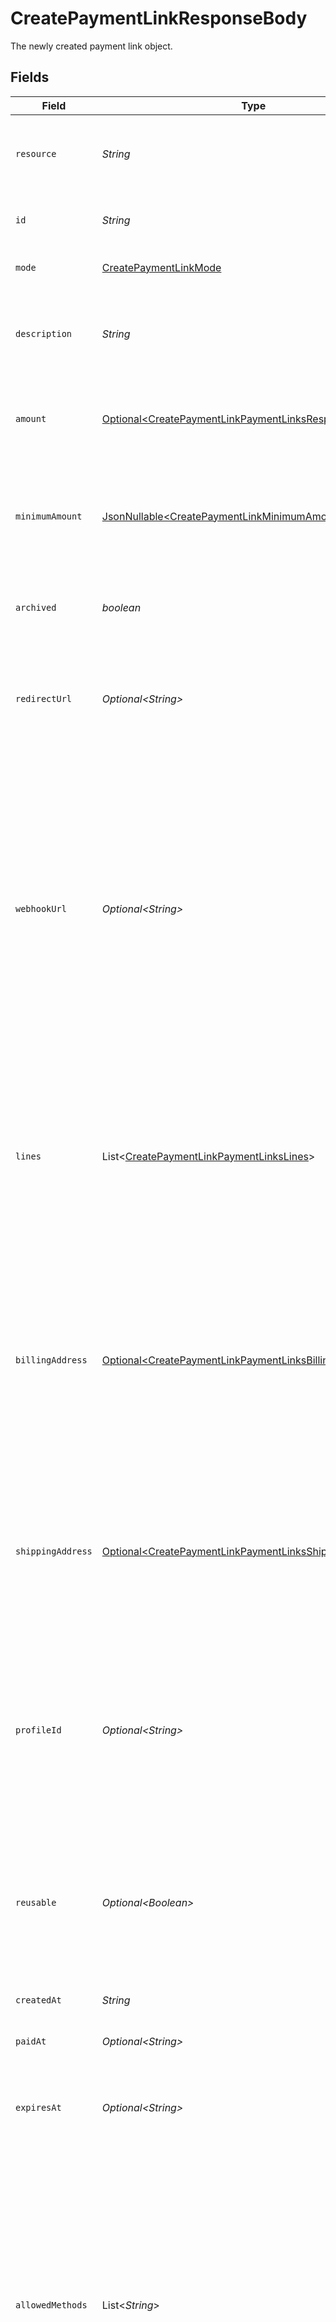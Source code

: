 # CreatePaymentLinkResponseBody

The newly created payment link object.


## Fields

| Field                                                                                                                                                                                                                                                                                                                                                                                                                                                                          | Type                                                                                                                                                                                                                                                                                                                                                                                                                                                                           | Required                                                                                                                                                                                                                                                                                                                                                                                                                                                                       | Description                                                                                                                                                                                                                                                                                                                                                                                                                                                                    | Example                                                                                                                                                                                                                                                                                                                                                                                                                                                                        |
| ------------------------------------------------------------------------------------------------------------------------------------------------------------------------------------------------------------------------------------------------------------------------------------------------------------------------------------------------------------------------------------------------------------------------------------------------------------------------------ | ------------------------------------------------------------------------------------------------------------------------------------------------------------------------------------------------------------------------------------------------------------------------------------------------------------------------------------------------------------------------------------------------------------------------------------------------------------------------------ | ------------------------------------------------------------------------------------------------------------------------------------------------------------------------------------------------------------------------------------------------------------------------------------------------------------------------------------------------------------------------------------------------------------------------------------------------------------------------------ | ------------------------------------------------------------------------------------------------------------------------------------------------------------------------------------------------------------------------------------------------------------------------------------------------------------------------------------------------------------------------------------------------------------------------------------------------------------------------------ | ------------------------------------------------------------------------------------------------------------------------------------------------------------------------------------------------------------------------------------------------------------------------------------------------------------------------------------------------------------------------------------------------------------------------------------------------------------------------------ |
| `resource`                                                                                                                                                                                                                                                                                                                                                                                                                                                                     | *String*                                                                                                                                                                                                                                                                                                                                                                                                                                                                       | :heavy_check_mark:                                                                                                                                                                                                                                                                                                                                                                                                                                                             | Indicates the response contains a payment link object. Will always contain the string `payment-link` for this<br/>endpoint.                                                                                                                                                                                                                                                                                                                                                    | payment-link                                                                                                                                                                                                                                                                                                                                                                                                                                                                   |
| `id`                                                                                                                                                                                                                                                                                                                                                                                                                                                                           | *String*                                                                                                                                                                                                                                                                                                                                                                                                                                                                       | :heavy_check_mark:                                                                                                                                                                                                                                                                                                                                                                                                                                                             | The identifier uniquely referring to this payment link. Example: `pl_4Y0eZitmBnQ6IDoMqZQKh`.                                                                                                                                                                                                                                                                                                                                                                                   | pl_d9fQur83kFdhH8hIhaZfq                                                                                                                                                                                                                                                                                                                                                                                                                                                       |
| `mode`                                                                                                                                                                                                                                                                                                                                                                                                                                                                         | [CreatePaymentLinkMode](../../models/operations/CreatePaymentLinkMode.md)                                                                                                                                                                                                                                                                                                                                                                                                      | :heavy_check_mark:                                                                                                                                                                                                                                                                                                                                                                                                                                                             | Whether this entity was created in live mode or in test mode.                                                                                                                                                                                                                                                                                                                                                                                                                  | live                                                                                                                                                                                                                                                                                                                                                                                                                                                                           |
| `description`                                                                                                                                                                                                                                                                                                                                                                                                                                                                  | *String*                                                                                                                                                                                                                                                                                                                                                                                                                                                                       | :heavy_check_mark:                                                                                                                                                                                                                                                                                                                                                                                                                                                             | A short description of the payment link. The description is visible in the Dashboard and will be shown on the<br/>customer's bank or card statement when possible.                                                                                                                                                                                                                                                                                                             | Chess Board                                                                                                                                                                                                                                                                                                                                                                                                                                                                    |
| `amount`                                                                                                                                                                                                                                                                                                                                                                                                                                                                       | [Optional\<CreatePaymentLinkPaymentLinksResponseAmount>](../../models/operations/CreatePaymentLinkPaymentLinksResponseAmount.md)                                                                                                                                                                                                                                                                                                                                               | :heavy_check_mark:                                                                                                                                                                                                                                                                                                                                                                                                                                                             | The amount of the payment link. If no amount is provided initially, the customer will be prompted to enter an<br/>amount.                                                                                                                                                                                                                                                                                                                                                      |                                                                                                                                                                                                                                                                                                                                                                                                                                                                                |
| `minimumAmount`                                                                                                                                                                                                                                                                                                                                                                                                                                                                | [JsonNullable\<CreatePaymentLinkMinimumAmount>](../../models/operations/CreatePaymentLinkMinimumAmount.md)                                                                                                                                                                                                                                                                                                                                                                     | :heavy_minus_sign:                                                                                                                                                                                                                                                                                                                                                                                                                                                             | The minimum amount of the payment link. This property is only allowed when there is no amount provided. The<br/>customer will be prompted to enter a value greater than or equal to the minimum amount.                                                                                                                                                                                                                                                                        |                                                                                                                                                                                                                                                                                                                                                                                                                                                                                |
| `archived`                                                                                                                                                                                                                                                                                                                                                                                                                                                                     | *boolean*                                                                                                                                                                                                                                                                                                                                                                                                                                                                      | :heavy_check_mark:                                                                                                                                                                                                                                                                                                                                                                                                                                                             | Whether the payment link is archived. Customers will not be able to complete payments on archived payment links.                                                                                                                                                                                                                                                                                                                                                               | false                                                                                                                                                                                                                                                                                                                                                                                                                                                                          |
| `redirectUrl`                                                                                                                                                                                                                                                                                                                                                                                                                                                                  | *Optional\<String>*                                                                                                                                                                                                                                                                                                                                                                                                                                                            | :heavy_check_mark:                                                                                                                                                                                                                                                                                                                                                                                                                                                             | The URL your customer will be redirected to after completing the payment process. If no redirect URL is provided,<br/>the customer will be shown a generic message after completing the payment.                                                                                                                                                                                                                                                                               | https://webshop.example.org/payment-links/redirect/                                                                                                                                                                                                                                                                                                                                                                                                                            |
| `webhookUrl`                                                                                                                                                                                                                                                                                                                                                                                                                                                                   | *Optional\<String>*                                                                                                                                                                                                                                                                                                                                                                                                                                                            | :heavy_check_mark:                                                                                                                                                                                                                                                                                                                                                                                                                                                             | The webhook URL where we will send payment status updates to.<br/><br/>The webhookUrl is optional, but without a webhook you will miss out on important status changes to any payments<br/>resulting from the payment link.<br/><br/>The webhookUrl must be reachable from Mollie's point of view, so you cannot use `localhost`. If you want to use<br/>webhook during development on `localhost`, you must use a tool like ngrok to have the webhooks delivered to your<br/>local machine. | https://webshop.example.org/payment-links/webhook/                                                                                                                                                                                                                                                                                                                                                                                                                             |
| `lines`                                                                                                                                                                                                                                                                                                                                                                                                                                                                        | List\<[CreatePaymentLinkPaymentLinksLines](../../models/operations/CreatePaymentLinkPaymentLinksLines.md)>                                                                                                                                                                                                                                                                                                                                                                     | :heavy_minus_sign:                                                                                                                                                                                                                                                                                                                                                                                                                                                             | Optionally provide the order lines for the payment. Each line contains details such as a description of the item<br/>ordered and its price.<br/><br/>All lines must have the same currency as the payment.<br/><br/>Required for payment methods `billie`, `in3`, `klarna`, `riverty` and `voucher`.                                                                                                                                                                           |                                                                                                                                                                                                                                                                                                                                                                                                                                                                                |
| `billingAddress`                                                                                                                                                                                                                                                                                                                                                                                                                                                               | [Optional\<CreatePaymentLinkPaymentLinksBillingAddress>](../../models/operations/CreatePaymentLinkPaymentLinksBillingAddress.md)                                                                                                                                                                                                                                                                                                                                               | :heavy_minus_sign:                                                                                                                                                                                                                                                                                                                                                                                                                                                             | The customer's billing address details. We advise to provide these details to improve fraud protection and<br/>conversion.<br/><br/>Should include `email` or a valid postal address consisting of `streetAndNumber`, `postalCode`, `city` and<br/>`country`.<br/><br/>Required for payment method `in3`, `klarna`, `billie` and `riverty`.                                                                                                                                    |                                                                                                                                                                                                                                                                                                                                                                                                                                                                                |
| `shippingAddress`                                                                                                                                                                                                                                                                                                                                                                                                                                                              | [Optional\<CreatePaymentLinkPaymentLinksShippingAddress>](../../models/operations/CreatePaymentLinkPaymentLinksShippingAddress.md)                                                                                                                                                                                                                                                                                                                                             | :heavy_minus_sign:                                                                                                                                                                                                                                                                                                                                                                                                                                                             | The customer's shipping address details. We advise to provide these details to improve fraud protection and<br/>conversion.<br/><br/>Should include `email` or a valid postal address consisting of `streetAndNumber`, `postalCode`, `city` and<br/>`country`.                                                                                                                                                                                                                 |                                                                                                                                                                                                                                                                                                                                                                                                                                                                                |
| `profileId`                                                                                                                                                                                                                                                                                                                                                                                                                                                                    | *Optional\<String>*                                                                                                                                                                                                                                                                                                                                                                                                                                                            | :heavy_check_mark:                                                                                                                                                                                                                                                                                                                                                                                                                                                             | The identifier referring to the [profile](get-profile) this entity belongs to.<br/><br/>Most API credentials are linked to a single profile. In these cases the `profileId` can be omitted in the creation<br/>request. For organization-level credentials such as OAuth access tokens however, the `profileId` parameter is<br/>required.                                                                                                                                     | pfl_QkEhN94Ba                                                                                                                                                                                                                                                                                                                                                                                                                                                                  |
| `reusable`                                                                                                                                                                                                                                                                                                                                                                                                                                                                     | *Optional\<Boolean>*                                                                                                                                                                                                                                                                                                                                                                                                                                                           | :heavy_check_mark:                                                                                                                                                                                                                                                                                                                                                                                                                                                             | Indicates whether the payment link is reusable. If this field is set to `true`, customers can make multiple<br/>payments using the same link.<br/><br/>If no value is specified, the field defaults to `false`, allowing only a single payment per link.                                                                                                                                                                                                                       | false                                                                                                                                                                                                                                                                                                                                                                                                                                                                          |
| `createdAt`                                                                                                                                                                                                                                                                                                                                                                                                                                                                    | *String*                                                                                                                                                                                                                                                                                                                                                                                                                                                                       | :heavy_check_mark:                                                                                                                                                                                                                                                                                                                                                                                                                                                             | The entity's date and time of creation, in [ISO 8601](https://en.wikipedia.org/wiki/ISO_8601) format.                                                                                                                                                                                                                                                                                                                                                                          | 2024-03-20T09:13:37.0Z                                                                                                                                                                                                                                                                                                                                                                                                                                                         |
| `paidAt`                                                                                                                                                                                                                                                                                                                                                                                                                                                                       | *Optional\<String>*                                                                                                                                                                                                                                                                                                                                                                                                                                                            | :heavy_check_mark:                                                                                                                                                                                                                                                                                                                                                                                                                                                             | The date and time the payment link became paid, in ISO 8601 format.                                                                                                                                                                                                                                                                                                                                                                                                            | 2025-12-24T11:00:16+00:00                                                                                                                                                                                                                                                                                                                                                                                                                                                      |
| `expiresAt`                                                                                                                                                                                                                                                                                                                                                                                                                                                                    | *Optional\<String>*                                                                                                                                                                                                                                                                                                                                                                                                                                                            | :heavy_check_mark:                                                                                                                                                                                                                                                                                                                                                                                                                                                             | The date and time the payment link is set to expire, in ISO 8601 format. If no expiry date was provided up front,<br/>the payment link will not expire automatically.                                                                                                                                                                                                                                                                                                          | 2025-12-24T11:00:16+00:00                                                                                                                                                                                                                                                                                                                                                                                                                                                      |
| `allowedMethods`                                                                                                                                                                                                                                                                                                                                                                                                                                                               | List\<*String*>                                                                                                                                                                                                                                                                                                                                                                                                                                                                | :heavy_check_mark:                                                                                                                                                                                                                                                                                                                                                                                                                                                             | An array of payment methods that are allowed to be used for this payment link. When this parameter is<br/>not provided or is an empty array, all enabled payment methods will be available.<br/><br/>Enum: 'applepay', 'bancomatpay', 'bancontact', 'banktransfer', 'belfius', 'blik', 'creditcard', 'eps', 'giftcard',<br/>'ideal', 'kbc', 'mybank', 'paybybank', 'paypal', 'paysafecard', 'pointofsale', 'przelewy24', 'satispay', 'trustly', 'twint',<br/>'in3', 'riverty', 'klarna', 'billie'. |                                                                                                                                                                                                                                                                                                                                                                                                                                                                                |
| `applicationFee`                                                                                                                                                                                                                                                                                                                                                                                                                                                               | [Optional\<CreatePaymentLinkPaymentLinksApplicationFee>](../../models/operations/CreatePaymentLinkPaymentLinksApplicationFee.md)                                                                                                                                                                                                                                                                                                                                               | :heavy_minus_sign:                                                                                                                                                                                                                                                                                                                                                                                                                                                             | With Mollie Connect you can charge fees on payment links that your app is processing on behalf of other Mollie<br/>merchants.<br/><br/>If you use OAuth to create payment links on a connected merchant's account, you can charge a fee using this<br/>`applicationFee` parameter. If a payment on the payment link succeeds, the fee will be deducted from the merchant's balance and sent<br/>to your own account balance.                                                   |                                                                                                                                                                                                                                                                                                                                                                                                                                                                                |
| `sequenceType`                                                                                                                                                                                                                                                                                                                                                                                                                                                                 | [JsonNullable\<CreatePaymentLinkPaymentLinksSequenceType>](../../models/operations/CreatePaymentLinkPaymentLinksSequenceType.md)                                                                                                                                                                                                                                                                                                                                               | :heavy_minus_sign:                                                                                                                                                                                                                                                                                                                                                                                                                                                             | If set to `first`, a payment mandate is established right after a payment is made by the customer.<br/><br/>Defaults to `oneoff`, which is a regular payment link and will not establish a mandate after payment.<br/><br/>The mandate ID can be retrieved by making a call to the<br/>[Payment Link Payments Endpoint](get-payment-link-payments).                                                                                                                            | oneoff                                                                                                                                                                                                                                                                                                                                                                                                                                                                         |
| `customerId`                                                                                                                                                                                                                                                                                                                                                                                                                                                                   | *JsonNullable\<String>*                                                                                                                                                                                                                                                                                                                                                                                                                                                        | :heavy_minus_sign:                                                                                                                                                                                                                                                                                                                                                                                                                                                             | **Only relevant when `sequenceType` is set to `first`**<br/><br/>The ID of the [customer](get-customer) the payment link is being created for. If a value is not provided,<br/>the customer will be required to input relevant information which will be used to establish a mandate after<br/>the payment is made.                                                                                                                                                            | cst_XimFHuaEzd                                                                                                                                                                                                                                                                                                                                                                                                                                                                 |
| `links`                                                                                                                                                                                                                                                                                                                                                                                                                                                                        | [CreatePaymentLinkLinks](../../models/operations/CreatePaymentLinkLinks.md)                                                                                                                                                                                                                                                                                                                                                                                                    | :heavy_check_mark:                                                                                                                                                                                                                                                                                                                                                                                                                                                             | An object with several relevant URLs. Every URL object will contain an `href` and a `type` field.                                                                                                                                                                                                                                                                                                                                                                              |                                                                                                                                                                                                                                                                                                                                                                                                                                                                                |